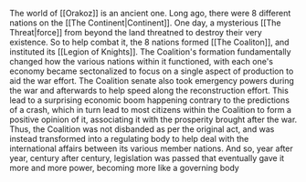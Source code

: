 The world of [[Orakoz]] is an ancient one. Long ago, there were 8 different nations on the [[The Continent|Continent]]. One day, a mysterious [[The Threat|force]] from beyond the land threatned to destroy their very existence. So to help combat it, the 8 nations formed [[The Coaliton]], and instituted its [[Legion of Knights]]. The Coalition's formation fundamentally changed how the various nations within it functioned, with each one's economy became sectonalized to focus on a single aspect of production to aid the war effort. The Coalition senate also took emergency powers during the war and afterwards to help speed along the reconstruction effort. This lead to a surprising economic boom happening contrary to the predictions of a crash, which in turn lead to most citizens within the Coalition to form a positive opinion of it, associating it with the prosperity brought after the war. Thus, the Coalition was not disbanded as per the original act, and was instead transformed into a regulating body to help deal with the international affairs between its various member nations. And so, year after year, century after century, legislation was passed that eventually gave it more and more power, becoming more like a governing body 